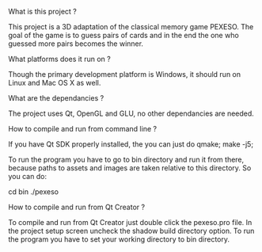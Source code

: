 

What is this project ?

This project is a 3D adaptation of the classical memory game PEXESO.
The goal of the game is to guess pairs of cards and
in the end the one who guessed more pairs becomes the winner.


What platforms does it run on ?

Though the primary development platform is Windows, it should run on Linux and Mac OS X as well.


What are the dependancies ?

The project uses Qt, OpenGL and GLU, no other dependancies are needed.


How to compile and run from command line ?

If you have Qt SDK properly installed, the you can just do
qmake; make -j5;

To run the program you have to go to bin directory and run it from there,
because paths to assets and images are taken relative to this directory.
So you can do:

cd bin
./pexeso


How to compile and run from Qt Creator ?

To compile and run from Qt Creator just double click the pexeso.pro file.
In the project setup screen uncheck the shadow build directory option.
To run the program you have to set your working directory to bin directory.
